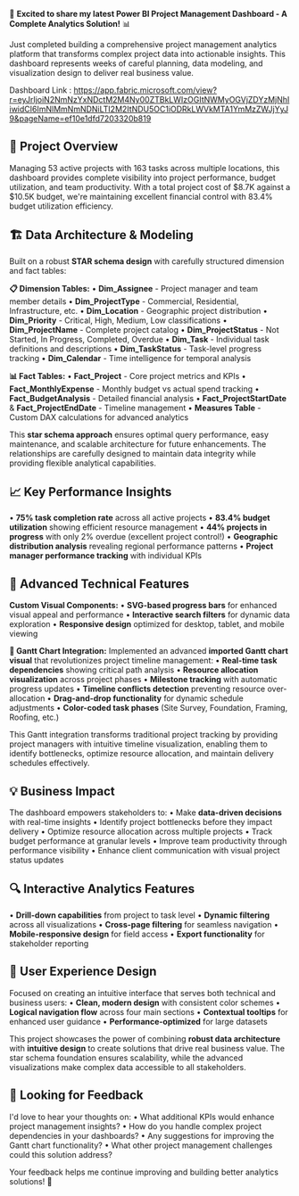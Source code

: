 

🚀 **Excited to share my latest Power BI Project Management Dashboard - A Complete Analytics Solution!** 📊

Just completed building a comprehensive project management analytics platform that transforms complex project data into actionable insights. This dashboard represents weeks of careful planning, data modeling, and visualization design to deliver real business value.

Dashboard Link : https://app.fabric.microsoft.com/view?r=eyJrIjoiN2NmNzYxNDctM2M4Ny00ZTBkLWIzOGItNWMyOGVjZDYzMjNhIiwidCI6ImNlMmNmNDNiLTI2M2ItNDU5OC1iODRkLWVkMTA1YmMzZWJjYyJ9&pageName=ef10e1dfd7203320b819

## 🎯 **Project Overview**
Managing 53 active projects with 163 tasks across multiple locations, this dashboard provides complete visibility into project performance, budget utilization, and team productivity. With a total project cost of $8.7K against a $10.5K budget, we're maintaining excellent financial control with 83.4% budget utilization efficiency.

## 🏗️ **Data Architecture & Modeling**
Built on a robust **STAR schema design** with carefully structured dimension and fact tables:

**📋 Dimension Tables:**
• **Dim_Assignee** - Project manager and team member details
• **Dim_ProjectType** - Commercial, Residential, Infrastructure, etc.
• **Dim_Location** - Geographic project distribution
• **Dim_Priority** - Critical, High, Medium, Low classifications
• **Dim_ProjectName** - Complete project catalog
• **Dim_ProjectStatus** - Not Started, In Progress, Completed, Overdue
• **Dim_Task** - Individual task definitions and descriptions
• **Dim_TaskStatus** - Task-level progress tracking
• **Dim_Calendar** - Time intelligence for temporal analysis

**📊 Fact Tables:**
• **Fact_Project** - Core project metrics and KPIs
• **Fact_MonthlyExpense** - Monthly budget vs actual spend tracking
• **Fact_BudgetAnalysis** - Detailed financial analysis
• **Fact_ProjectStartDate** & **Fact_ProjectEndDate** - Timeline management
• **Measures Table** - Custom DAX calculations for advanced analytics

This **star schema approach** ensures optimal query performance, easy maintenance, and scalable architecture for future enhancements. The relationships are carefully designed to maintain data integrity while providing flexible analytical capabilities.

## 📈 **Key Performance Insights**
• **75% task completion rate** across all active projects
• **83.4% budget utilization** showing efficient resource management
• **44% projects in progress** with only 2% overdue (excellent project control!)
• **Geographic distribution analysis** revealing regional performance patterns
• **Project manager performance tracking** with individual KPIs

## 🔧 **Advanced Technical Features**

**Custom Visual Components:**
• **SVG-based progress bars** for enhanced visual appeal and performance
• **Interactive search filters** for dynamic data exploration
• **Responsive design** optimized for desktop, tablet, and mobile viewing

**📅 Gantt Chart Integration:**
Implemented an advanced **imported Gantt chart visual** that revolutionizes project timeline management:
• **Real-time task dependencies** showing critical path analysis
• **Resource allocation visualization** across project phases
• **Milestone tracking** with automatic progress updates
• **Timeline conflicts detection** preventing resource over-allocation
• **Drag-and-drop functionality** for dynamic schedule adjustments
• **Color-coded task phases** (Site Survey, Foundation, Framing, Roofing, etc.)

This Gantt integration transforms traditional project tracking by providing project managers with intuitive timeline visualization, enabling them to identify bottlenecks, optimize resource allocation, and maintain delivery schedules effectively.

## 💡 **Business Impact**
The dashboard empowers stakeholders to:
• Make **data-driven decisions** with real-time insights
• Identify project bottlenecks before they impact delivery
• Optimize resource allocation across multiple projects
• Track budget performance at granular levels
• Improve team productivity through performance visibility
• Enhance client communication with visual project status updates

## 🔍 **Interactive Analytics Features**
• **Drill-down capabilities** from project to task level
• **Dynamic filtering** across all visualizations
• **Cross-page filtering** for seamless navigation
• **Mobile-responsive design** for field access
• **Export functionality** for stakeholder reporting

## 🎨 **User Experience Design**
Focused on creating an intuitive interface that serves both technical and business users:
• **Clean, modern design** with consistent color schemes
• **Logical navigation flow** across four main sections
• **Contextual tooltips** for enhanced user guidance
• **Performance-optimized** for large datasets

This project showcases the power of combining **robust data architecture** with **intuitive design** to create solutions that drive real business value. The star schema foundation ensures scalability, while the advanced visualizations make complex data accessible to all stakeholders.

## 🤝 **Looking for Feedback**
I'd love to hear your thoughts on:
• What additional KPIs would enhance project management insights?
• How do you handle complex project dependencies in your dashboards?
• Any suggestions for improving the Gantt chart functionality?
• What other project management challenges could this solution address?

Your feedback helps me continue improving and building better analytics solutions! 💭


